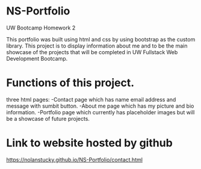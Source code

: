 # NS-Portfolio
UW Bootcamp Homework 2

This portfolio was built using html and css by using bootstrap as the custom library. This project is to display information about me and to be the main showcase of the projects that will be completed in UW Fullstack Web Development Bootcamp.  

# Functions of this project.
three html pages:
    -Contact page which has name email address and message with sumbit button.
    -About me page which has my picture and bio information.
    -Portfolio page which currently has placeholder images but will be a showcase of future projects.

# Link to website hosted by github
https://nolanstucky.github.io/NS-Portfolio/contact.html